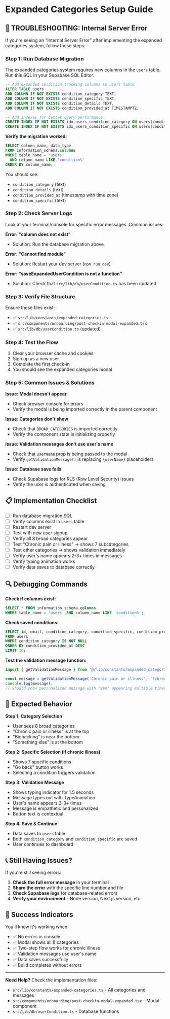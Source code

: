 # Expanded Categories Setup Guide

## 🚨 TROUBLESHOOTING: Internal Server Error

If you're seeing an "Internal Server Error" after implementing the expanded categories system, follow these steps:

### Step 1: Run Database Migration

The expanded categories system requires new columns in the `users` table. Run this SQL in your Supabase SQL Editor:

```sql
-- Add expanded condition tracking columns to users table
ALTER TABLE users 
ADD COLUMN IF NOT EXISTS condition_category TEXT,
ADD COLUMN IF NOT EXISTS condition_specific TEXT,
ADD COLUMN IF NOT EXISTS condition_details TEXT,
ADD COLUMN IF NOT EXISTS condition_provided_at TIMESTAMPTZ;

-- Add indexes for better query performance
CREATE INDEX IF NOT EXISTS idx_users_condition_category ON users(condition_category);
CREATE INDEX IF NOT EXISTS idx_users_condition_specific ON users(condition_specific);
```

**Verify the migration worked:**
```sql
SELECT column_name, data_type 
FROM information_schema.columns 
WHERE table_name = 'users' 
  AND column_name LIKE 'condition%'
ORDER BY column_name;
```

You should see:
- `condition_category` (text)
- `condition_details` (text)
- `condition_provided_at` (timestamp with time zone)
- `condition_specific` (text)

### Step 2: Check Server Logs

Look at your terminal/console for specific error messages. Common issues:

**Error: "column does not exist"**
- Solution: Run the database migration above

**Error: "Cannot find module"**
- Solution: Restart your dev server (`npm run dev`)

**Error: "saveExpandedUserCondition is not a function"**
- Solution: Check that `src/lib/db/userCondition.ts` has been updated

### Step 3: Verify File Structure

Ensure these files exist:
- ✅ `src/lib/constants/expanded-categories.ts`
- ✅ `src/components/onboarding/post-checkin-modal-expanded.tsx`
- ✅ `src/lib/db/userCondition.ts` (updated)

### Step 4: Test the Flow

1. Clear your browser cache and cookies
2. Sign up as a new user
3. Complete the first check-in
4. You should see the expanded categories modal

### Step 5: Common Issues & Solutions

**Issue: Modal doesn't appear**
- Check browser console for errors
- Verify the modal is being imported correctly in the parent component

**Issue: Categories don't show**
- Check that `BROAD_CATEGORIES` is imported correctly
- Verify the component state is initializing properly

**Issue: Validation messages don't use user's name**
- Check that `userName` prop is being passed to the modal
- Verify `getValidationMessage()` is replacing `{userName}` placeholders

**Issue: Database save fails**
- Check Supabase logs for RLS (Row Level Security) issues
- Verify the user is authenticated when saving

## 📋 Implementation Checklist

- [ ] Run database migration SQL
- [ ] Verify columns exist in `users` table
- [ ] Restart dev server
- [ ] Test with new user signup
- [ ] Verify all 8 broad categories appear
- [ ] Test "Chronic pain or illness" → shows 7 subcategories
- [ ] Test other categories → shows validation immediately
- [ ] Verify user's name appears 2-3+ times in messages
- [ ] Verify typing animation works
- [ ] Verify data saves to database correctly

## 🔍 Debugging Commands

**Check if columns exist:**
```sql
SELECT * FROM information_schema.columns 
WHERE table_name = 'users' AND column_name LIKE 'condition%';
```

**Check saved conditions:**
```sql
SELECT id, email, condition_category, condition_specific, condition_provided_at 
FROM users 
WHERE condition_category IS NOT NULL 
ORDER BY condition_provided_at DESC 
LIMIT 10;
```

**Test the validation message function:**
```typescript
import { getValidationMessage } from '@/lib/constants/expanded-categories';

const message = getValidationMessage('Chronic pain or illness', 'Fibromyalgia', 'Ben');
console.log(message);
// Should show personalized message with "Ben" appearing multiple times
```

## 🎯 Expected Behavior

**Step 1: Category Selection**
- User sees 8 broad categories
- "Chronic pain or illness" is at the top
- "Biohacking" is near the bottom
- "Something else" is at the bottom

**Step 2: Specific Selection (if chronic illness)**
- Shows 7 specific conditions
- "Go back" button works
- Selecting a condition triggers validation

**Step 3: Validation Message**
- Shows typing indicator for 1.5 seconds
- Message types out with TypeAnimation
- User's name appears 2-3+ times
- Message is empathetic and personalized
- Button text is contextual

**Step 4: Save & Continue**
- Data saves to `users` table
- Both `condition_category` and `condition_specific` are saved
- User continues to dashboard

## 📞 Still Having Issues?

If you're still seeing errors:

1. **Check the full error message** in your terminal
2. **Share the error** with the specific line number and file
3. **Check Supabase logs** for database-related errors
4. **Verify your environment** - Node version, Next.js version, etc.

## 🎉 Success Indicators

You'll know it's working when:
- ✅ No errors in console
- ✅ Modal shows all 8 categories
- ✅ Two-step flow works for chronic illness
- ✅ Validation messages use user's name
- ✅ Data saves successfully
- ✅ Build completes without errors

---

**Need Help?** Check the implementation files:
- `src/lib/constants/expanded-categories.ts` - All categories and messages
- `src/components/onboarding/post-checkin-modal-expanded.tsx` - Modal component
- `src/lib/db/userCondition.ts` - Database functions
